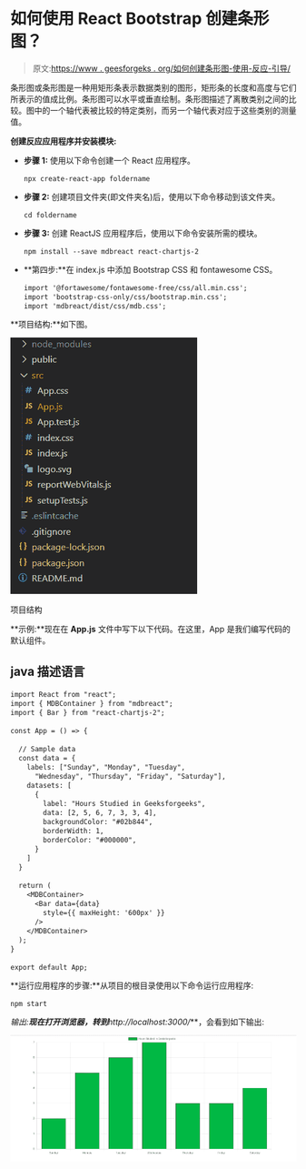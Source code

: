 # 如何使用 React Bootstrap 创建条形图？

> 原文:[https://www . geesforgeks . org/如何创建条形图-使用-反应-引导/](https://www.geeksforgeeks.org/how-to-create-bar-chart-using-react-bootstrap/)

条形图或条形图是一种用矩形条表示数据类别的图形，矩形条的长度和高度与它们所表示的值成比例。条形图可以水平或垂直绘制。条形图描述了离散类别之间的比较。图中的一个轴代表被比较的特定类别，而另一个轴代表对应于这些类别的测量值。

**创建反应应用程序并安装模块:**

*   **步骤 1:** 使用以下命令创建一个 React 应用程序。

    ```
    npx create-react-app foldername
    ```

*   **步骤 2:** 创建项目文件夹(即文件夹名)后，使用以下命令移动到该文件夹。

    ```
    cd foldername
    ```

*   **步骤 3:** 创建 ReactJS 应用程序后，使用以下命令安装所需的模块。

    ```
    npm install --save mdbreact react-chartjs-2
    ```

*   **第四步:**在 index.js 中添加 Bootstrap CSS 和 fontawesome CSS。

    ```
    import '@fortawesome/fontawesome-free/css/all.min.css';  
    import 'bootstrap-css-only/css/bootstrap.min.css';  
    import 'mdbreact/dist/css/mdb.css';
    ```

**项目结构:**如下图。

![](img/f04ae0d8b722a9fff0bd9bd138b29c23.png)

项目结构

**示例:**现在在 **App.js** 文件中写下以下代码。在这里，App 是我们编写代码的默认组件。

## java 描述语言

```
import React from "react";
import { MDBContainer } from "mdbreact";
import { Bar } from "react-chartjs-2";

const App = () => {

  // Sample data
  const data = {
    labels: ["Sunday", "Monday", "Tuesday",
      "Wednesday", "Thursday", "Friday", "Saturday"],
    datasets: [
      {
        label: "Hours Studied in Geeksforgeeks",
        data: [2, 5, 6, 7, 3, 3, 4],
        backgroundColor: "#02b844",
        borderWidth: 1,
        borderColor: "#000000",
      }
    ]
  }

  return (
    <MDBContainer>
      <Bar data={data}
        style={{ maxHeight: '600px' }}
      />
    </MDBContainer>
  );
}

export default App;
```

**运行应用程序的步骤:**从项目的根目录使用以下命令运行应用程序:

```
npm start
```

**输出:**现在打开浏览器，转到***http://localhost:3000/***，会看到如下输出:

![](img/15ce1742e41924f990116298666df351.png)